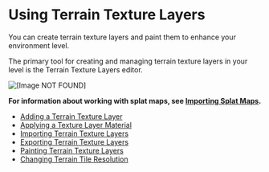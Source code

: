 # Using Terrain Texture Layers<a name="terrain-texture-layers-intro"></a>

You can create terrain texture layers and paint them to enhance your environment level\.

The primary tool for creating and managing terrain texture layers in your level is the Terrain Texture Layers editor\.

![\[Image NOT FOUND\]](http://docs.aws.amazon.com/lumberyard/latest/userguide/images/terrain/terrain-texture-layers-editor.png)

**For information about working with splat maps, see [Importing Splat Maps](terrain-splat-maps.md)\.**
+ [Adding a Terrain Texture Layer](terrain-texture-layers-add.md)
+ [Applying a Texture Layer Material](terrain-texture-layers-material.md)
+ [Importing Terrain Texture Layers](terrain-texture-layers-import.md)
+ [Exporting Terrain Texture Layers](terrain-texture-layers-export.md)
+ [Painting Terrain Texture Layers](terrain-texture-layers-paint.md)
+ [Changing Terrain Tile Resolution](terrain-texture-tiles-resolution.md)